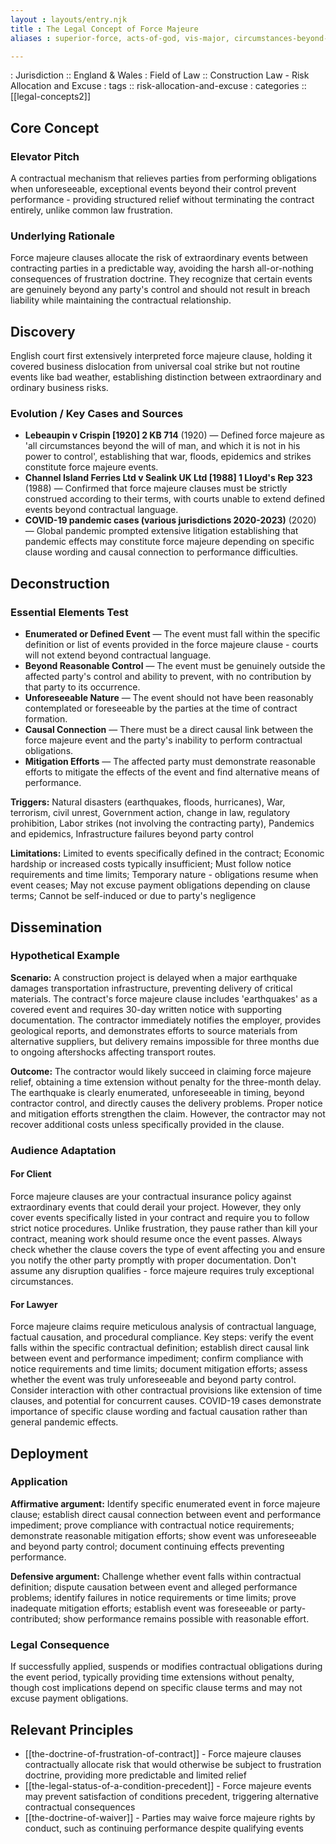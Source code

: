 ```yaml
---
layout : layouts/entry.njk
title : The Legal Concept of Force Majeure
aliases : superior-force, acts-of-god, vis-major, circumstances-beyond-control

---
```


: Jurisdiction :: England & Wales
: Field of Law :: Construction Law - Risk Allocation and Excuse
: tags :: risk-allocation-and-excuse
: categories :: [[legal-concepts2]]

## Core Concept

### Elevator Pitch

A contractual mechanism that relieves parties from performing obligations when unforeseeable, exceptional events beyond their control prevent performance - providing structured relief without terminating the contract entirely, unlike common law frustration.

### Underlying Rationale

Force majeure clauses allocate the risk of extraordinary events between contracting parties in a predictable way, avoiding the harsh all-or-nothing consequences of frustration doctrine. They recognize that certain events are genuinely beyond any party's control and should not result in breach liability while maintaining the contractual relationship.

## Discovery

English court first extensively interpreted force majeure clause, holding it covered business dislocation from universal coal strike but not routine events like bad weather, establishing distinction between extraordinary and ordinary business risks.

### Evolution / Key Cases and Sources

- **Lebeaupin v Crispin [1920] 2 KB 714** (1920) — Defined force majeure as 'all circumstances beyond the will of man, and which it is not in his power to control', establishing that war, floods, epidemics and strikes constitute force majeure events.
- **Channel Island Ferries Ltd v Sealink UK Ltd [1988] 1 Lloyd's Rep 323** (1988) — Confirmed that force majeure clauses must be strictly construed according to their terms, with courts unable to extend defined events beyond contractual language.
- **COVID-19 pandemic cases (various jurisdictions 2020-2023)** (2020) — Global pandemic prompted extensive litigation establishing that pandemic effects may constitute force majeure depending on specific clause wording and causal connection to performance difficulties.

## Deconstruction

### Essential Elements Test

- **Enumerated or Defined Event** — The event must fall within the specific definition or list of events provided in the force majeure clause - courts will not extend beyond contractual language.
- **Beyond Reasonable Control** — The event must be genuinely outside the affected party's control and ability to prevent, with no contribution by that party to its occurrence.
- **Unforeseeable Nature** — The event should not have been reasonably contemplated or foreseeable by the parties at the time of contract formation.
- **Causal Connection** — There must be a direct causal link between the force majeure event and the party's inability to perform contractual obligations.
- **Mitigation Efforts** — The affected party must demonstrate reasonable efforts to mitigate the effects of the event and find alternative means of performance.

**Triggers:** Natural disasters (earthquakes, floods, hurricanes), War, terrorism, civil unrest, Government action, change in law, regulatory prohibition, Labor strikes (not involving the contracting party), Pandemics and epidemics, Infrastructure failures beyond party control

**Limitations:** Limited to events specifically defined in the contract; Economic hardship or increased costs typically insufficient; Must follow notice requirements and time limits; Temporary nature - obligations resume when event ceases; May not excuse payment obligations depending on clause terms; Cannot be self-induced or due to party's negligence

## Dissemination

### Hypothetical Example

**Scenario:** A construction project is delayed when a major earthquake damages transportation infrastructure, preventing delivery of critical materials. The contract's force majeure clause includes 'earthquakes' as a covered event and requires 30-day written notice with supporting documentation. The contractor immediately notifies the employer, provides geological reports, and demonstrates efforts to source materials from alternative suppliers, but delivery remains impossible for three months due to ongoing aftershocks affecting transport routes.

**Outcome:** The contractor would likely succeed in claiming force majeure relief, obtaining a time extension without penalty for the three-month delay. The earthquake is clearly enumerated, unforeseeable in timing, beyond contractor control, and directly causes the delivery problems. Proper notice and mitigation efforts strengthen the claim. However, the contractor may not recover additional costs unless specifically provided in the clause.

### Audience Adaptation

#### For Client

Force majeure clauses are your contractual insurance policy against extraordinary events that could derail your project. However, they only cover events specifically listed in your contract and require you to follow strict notice procedures. Unlike frustration, they pause rather than kill your contract, meaning work should resume once the event passes. Always check whether the clause covers the type of event affecting you and ensure you notify the other party promptly with proper documentation. Don't assume any disruption qualifies - force majeure requires truly exceptional circumstances.

#### For Lawyer

Force majeure claims require meticulous analysis of contractual language, factual causation, and procedural compliance. Key steps: verify the event falls within the specific contractual definition; establish direct causal link between event and performance impediment; confirm compliance with notice requirements and time limits; document mitigation efforts; assess whether the event was truly unforeseeable and beyond party control. Consider interaction with other contractual provisions like extension of time clauses, and potential for concurrent causes. COVID-19 cases demonstrate importance of specific clause wording and factual causation rather than general pandemic effects.

## Deployment

### Application

**Affirmative argument:** Identify specific enumerated event in force majeure clause; establish direct causal connection between event and performance impediment; prove compliance with contractual notice requirements; demonstrate reasonable mitigation efforts; show event was unforeseeable and beyond party control; document continuing effects preventing performance.

**Defensive argument:** Challenge whether event falls within contractual definition; dispute causation between event and alleged performance problems; identify failures in notice requirements or time limits; prove inadequate mitigation efforts; establish event was foreseeable or party-contributed; show performance remains possible with reasonable effort.

### Legal Consequence

If successfully applied, suspends or modifies contractual obligations during the event period, typically providing time extensions without penalty, though cost implications depend on specific clause terms and may not excuse payment obligations.

## Relevant Principles

- [[the-doctrine-of-frustration-of-contract]] - Force majeure clauses contractually allocate risk that would otherwise be subject to frustration doctrine, providing more predictable and limited relief
- [[the-legal-status-of-a-condition-precedent]] - Force majeure events may prevent satisfaction of conditions precedent, triggering alternative contractual consequences
- [[the-doctrine-of-waiver]] - Parties may waive force majeure rights by conduct, such as continuing performance despite qualifying events
